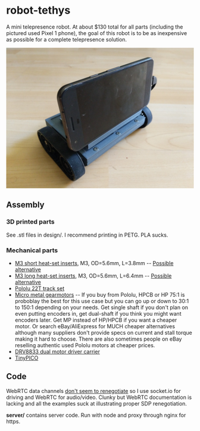 # robot-tethys

A mini telepresence robot. At about $130 total for all parts (including the pictured used Pixel 1 phone), the goal of this robot is to be as inexpensive as possible for a complete telepresence solution.

![robot](/images/robot.jpg "robot")

## Assembly

### 3D printed parts

See .stl files in design/. I recommend printing in PETG. PLA sucks.

### Mechanical parts

* [M3 short heat-set inserts](https://www.mcmaster.com/94180a331), M3, OD=5.6mm, L=3.8mm -- [Possible alternative](https://www.ebay.com/sch/i.html?_from=R40&_trksid=m570.l1313&_nkw=initeq+m3+long&_sacat=0)
* [M3 long heat-set inserts](https://www.mcmaster.com/94180a333), M3, OD=5.6mm, L=6.4mm -- [Possible alternative](https://www.ebay.com/sch/i.html?_from=R40&_trksid=m570.l1313&_nkw=initeq+m3+short&_sacat=0)
* [Pololu 22T track set](https://www.pololu.com/product/3030)
* [Micro metal gearmotors](https://www.pololu.com/category/60/micro-metal-gearmotors) -- If you buy from Pololu, HPCB or HP 75:1 is proboblay the best for this use case but you can go up or down to 30:1 to 150:1 depending on your needs. Get single shaft if you don't plan on even putting encoders in, get dual-shaft if you think you might want encoders later. Get MP instead of HP/HPCB if you want a cheaper motor. Or search eBay/AliExpress for MUCH cheaper alternatives although many suppliers don't provide specs on current and stall torque making it hard to choose. There are also sometimes people on eBay reselling authentic used Pololu motors at cheaper prices.
* [DRV8833 dual motor driver carrier](https://www.pololu.com/product/2130)
* [TinyPICO](https://www.adafruit.com/product/4335)

## Code

WebRTC data channels [don't seem to renegotiate](https://stackoverflow.com/questions/61179293/renegotiating-sdp-withaudiovideodata-webrtc) so I use socket.io for driving and WebRTC for audio/video. Clunky but WebRTC documentation is lacking and all the examples suck at illustrating proper SDP renegotiation.

**server/** contains server code. Run with node and proxy through nginx for https.
